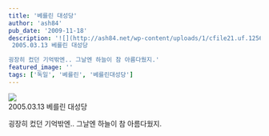 ```yaml
---
title: '베를린 대성당'
author: 'ash84'
pub_date: '2009-11-18'
description: '![](http://ash84.net/wp-content/uploads/1/cfile21.uf.1256120D4AFF5EE052CC93.JPG)  
 2005.03.13 베를린 대성당

굉장히 컸던 기억밖엔.. 그날엔 하늘이 참 아름다웠지.'
featured_image: ''
tags: ['독일', '베를린', '베를린대성당']
---
```



![](http://ash84.net/wp-content/uploads/1/cfile21.uf.1256120D4AFF5EE052CC93.JPG)  
 2005.03.13 베를린 대성당

굉장히 컸던 기억밖엔.. 그날엔 하늘이 참 아름다웠지.



